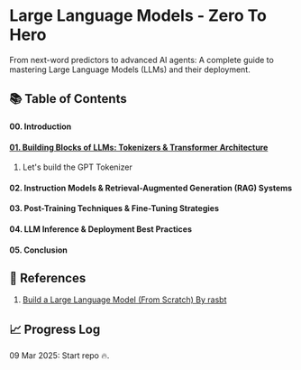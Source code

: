 # Large Language Models - Zero To Hero
From next-word predictors to advanced AI agents: A complete guide to mastering Large Language Models (LLMs) and their deployment.


## 📚 Table of Contents  

#### **00. Introduction**  
#### [**01. Building Blocks of LLMs: Tokenizers & Transformer Architecture**](/01_building_blocks_of_llms_tokenizers_transformer_architecture/)  
1. Let's build the GPT Tokenizer
#### **02. Instruction Models & Retrieval-Augmented Generation (RAG) Systems**  
#### **03. Post-Training Techniques & Fine-Tuning Strategies**  
#### **04. LLM Inference & Deployment Best Practices**  
#### **05. Conclusion**  

## 🔗 References

1. [Build a Large Language Model (From Scratch) By rasbt](https://github.com/rasbt/LLMs-from-scratch?tab=readme-ov-file)


## 📈 Progress Log

09 Mar 2025: Start repo 🔥.
